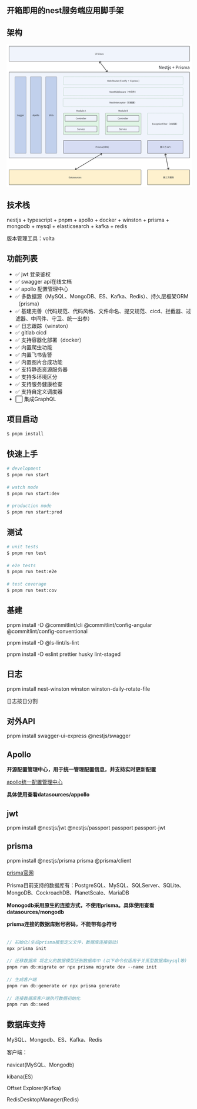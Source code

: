 ## 开箱即用的nest服务端应用脚手架

## 架构

![架构](whiteboard_exported_image.png)

## 技术栈

nestjs + typescript + pnpm + apollo + docker + winston + prisma + mongodb + mysql + elasticsearch + kafka + redis

版本管理工具：volta

## 功能列表

- ✅ jwt 登录鉴权
- ✅ swagger api在线文档
- ✅ apollo 配置管理中心
- ✅ 多数据源（MySQL、MongoDB、ES、Kafka、Redis）、持久层框架ORM（prisma）
- ✅ 基建完善（代码规范、代码风格、文件命名、提交规范、cicd、拦截器、过滤器、中间件、守卫、统一出参）
- ✅ 日志跟踪（winston）
- ✅ gitlab cicd
- ✅ 支持容器化部署（docker）
- ✅ 内置爬虫功能
- ✅ 内置飞书告警
- ✅ 内置图片合成功能
- ✅ 支持静态资源服务器
- ✅ 支持多环境区分
- ✅ 支持服务健康检查
- ✅ 支持自定义调度器
- ⬜ 集成GraphQL

## 项目启动

```bash
$ pnpm install
```

## 快速上手

```bash
# development
$ pnpm run start

# watch mode
$ pnpm run start:dev

# production mode
$ pnpm run start:prod
```

## 测试

```bash
# unit tests
$ pnpm run test

# e2e tests
$ pnpm run test:e2e

# test coverage
$ pnpm run test:cov
```

## 基建

pnpm install -D @commitlint/cli @commitlint/config-angular @commitlint/config-conventional

pnpm install -D @ls-lint/ls-lint

pnpm install -D eslint prettier husky lint-staged

## 日志

pnpm install nest-winston winston winston-daily-rotate-file

日志按日分割

## 对外API

pnpm install swagger-ui-express @nestjs/swagger

## Apollo

**开源配置管理中心，用于统一管理配置信息，并支持实时更新配置**

[apollo统一配置管理中心](https://github.com/apolloconfig/apollo/wiki/Apollo%E9%85%8D%E7%BD%AE%E4%B8%AD%E5%BF%83%E4%BB%8B%E7%BB%8D)

**具体使用查看datasources/appollo**

## jwt

pnpm install @nestjs/jwt @nestjs/passport passport passport-jwt

## prisma

pnpm install @nestjs/prisma prisma @prisma/client

[prisma官网](https://www.prisma.io/docs/getting-started)

Prisma目前支持的数据库有：PostgreSQL、MySQL、SQLServer、SQLite、MongoDB、CockroachDB、PlanetScale、MariaDB

**Monogodb采用原生的连接方式，不使用prisma。具体使用查看datasources/mongodb**

**prisma连接的数据库账号密码，不能带有@符号**

```js

// 初始化(生成prisma模型定义文件，数据库连接驱动)
npx prisma init

// 迁移数据库 将定义的数据模型迁到数据库中 (以下命令仅适用于关系型数据库mysql等)
pnpm run db:migrate or npx prisma migrate dev --name init

// 生成客户端
pnpm run db:generate or npx prisma generate

// 连接数据库客户端执行数据初始化
pnpm run db:seed

```

## 数据库支持

MySQL、Mongodb、ES、Kafka、Redis

客户端：

navicat(MySQL、Mongodb)

kibana(ES)

Offset Explorer(Kafka)

RedisDesktopManager(Redis)
